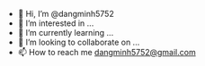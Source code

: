 - 👋 Hi, I’m @dangminh5752
- 👀 I’m interested in ...
- 🌱 I’m currently learning ...
- 💞️ I’m looking to collaborate on ...
- 📫 How to reach me dangminh5752@gmail.com


<!---
dangminh5752/dangminh5752 is a ✨ special ✨ repository because its `README.md` (this file) appears on your GitHub profile.
You can click the Preview link to take a look at your changes.
--->
